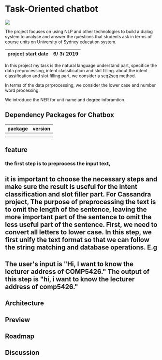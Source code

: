 # Task-Oriented chatbot
<img src="https://cdn.technologyadvice.com/wp-content/uploads/2018/02/friendly-chatbot-700x408.jpg">

The project focuses on using NLP and other technologies to build a dialog system to analyse and answer the questions that students ask in terms of course units on University of Sydney education system.

|project start date|6/ 3/ 2019|
|:---:|:---:|

In this project my task is the natural language understand part, specifice the data preprocessing, intent classification and slot filling. about the intent classification and slot filling part, we consider a seq2seq method. 

In terms of the data prrprocessing, we consider the lower case and number word processing.

We introduce the NER for unit name and degree inforamtion.


## Dependency Packages for Chatbox
|package|version|
|:---:|:---:|
|||
|||

## feature

### the first step is to preprocess the input text,
it is important to choose the necessary steps and make sure the result is useful for the
intent classification and slot filler part. For Cassandra project, The purpose of
preprocessing the text is to omit the length of the sentence, leaving the more
important part of the sentence to omit the less useful part of the sentence.
First, we need to convert all letters to lower case. In this step, we first unify the
text format so that we can follow the string matching and database operations.
E.g
-
The user's input is "Hi, I want to know the lecturer address of COMP5426."
The output of this step is "hi, i want to know the lecturer address of comp5426."
-



## Architecture

## Preview

## Roadmap

## Discussion

